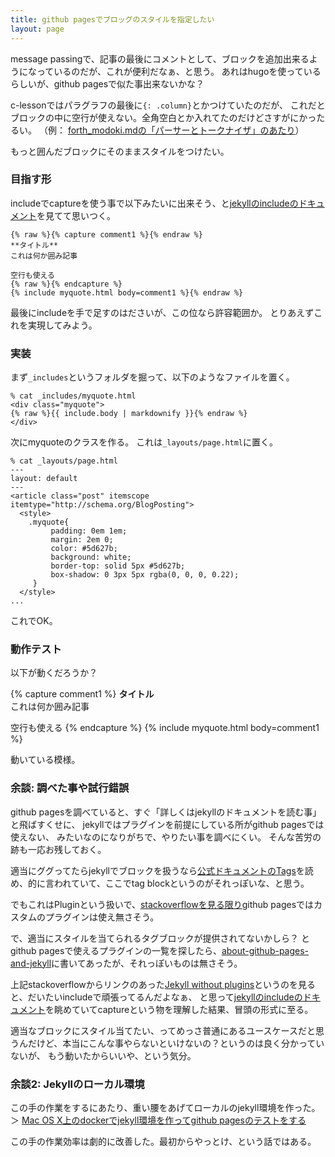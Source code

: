 ```yaml
---
title: github pagesでブロッグのスタイルを指定したい
layout: page
---
```

message passingで、記事の最後にコメントとして、ブロックを追加出来るようになっているのだが、これが便利だなぁ、と思う。
あれはhugoを使っているらしいが、github pagesで似た事出来ないかな？

c-lessonではパラグラフの最後に`{: .column}`とかつけていたのだが、
これだとブロックの中に空行が使えない。全角空白とか入れてたのだけどさすがにかったるい。
（例： [forth_modoki.mdの「パーサーとトークナイザ」のあたり](https://raw.githubusercontent.com/karino2/c-lesson/master/forth_modoki.md)）

もっと囲んだブロックにそのままスタイルをつけたい。

### 目指す形

includeでcaptureを使う事で以下みたいに出来そう、と[jekyllのincludeのドキュメント](https://jekyllrb.com/docs/includes/)を見てて思いつく。

```
{% raw %}{% capture comment1 %}{% endraw %}
**タイトル**
これは何か囲み記事

空行も使える
{% raw %}{% endcapture %}
{% include myquote.html body=comment1 %}{% endraw %}
```

最後にincludeを手で足すのはださいが、この位なら許容範囲か。
とりあえずこれを実現してみよう。

### 実装

まず`_includes`というフォルダを掘って、以下のようなファイルを置く。

```
% cat _includes/myquote.html
<div class="myquote">
{% raw %}{{ include.body | markdownify }}{% endraw %}
</div>
```

次にmyquoteのクラスを作る。
これは`_layouts/page.html`に置く。


```
% cat _layouts/page.html
---
layout: default
---
<article class="post" itemscope itemtype="http://schema.org/BlogPosting">
  <style>
    .myquote{
         padding: 0em 1em;
         margin: 2em 0;
         color: #5d627b;
         background: white;
         border-top: solid 5px #5d627b;
         box-shadow: 0 3px 5px rgba(0, 0, 0, 0.22);
     }
  </style>  
...
```

これでOK。

### 動作テスト

以下が動くだろうか？

{% capture comment1 %}
**タイトル**  
これは何か囲み記事

空行も使える
{% endcapture %}
{% include myquote.html body=comment1 %}

動いている模様。


### 余談: 調べた事や試行錯誤

github pagesを調べていると、すぐ「詳しくはjekyllのドキュメントを読む事」と飛ばすくせに、
jekyllではプラグインを前提にしている所がgithub pagesでは使えない、
みたいなのになりがちで、やりたい事を調べにくい。
そんな苦労の跡も一応お残しておく。

適当にググってたらjekyllでブロックを扱うなら[公式ドキュメントのTags](https://jekyllrb.com/docs/plugins/tags/)を読め、的に言われていて、ここでtag blockというのがそれっぽいな、と思う。

でもこれはPluginという扱いで、[stackoverflowを見る限り](https://stackoverflow.com/questions/53215356/jekyll-how-to-use-custom-plugins-with-github-pages)github pagesではカスタムのプラグインは使え無さそう。

で、適当にスタイルを当てられるタグブロックが提供されてないかしら？
とgithub pagesで使えるプラグインの一覧を探したら、[about-github-pages-and-jekyll](https://docs.github.com/en/github/working-with-github-pages/about-github-pages-and-jekyll)に書いてあったが、それっぽいものは無さそう。

上記stackoverflowからリンクのあった[Jekyll without plugins](https://jekyllcodex.org/without-plugins/)というのを見ると、だいたいincludeで頑張ってるんだよなぁ、
と思って[jekyllのincludeのドキュメント](https://jekyllrb.com/docs/includes/)を眺めていてcaptureという物を理解した結果、冒頭の形式に至る。

適当なブロックにスタイル当てたい、ってめっさ普通にあるユースケースだと思うんだけど、本当にこんな事やらないといけないの？というのは良く分かっていないが、
もう動いたからいいや、という気分。

### 余談2: Jekyllのローカル環境

この手の作業をするにあたり、重い腰をあげてローカルのjekyll環境を作った。＞ [Mac OS X上のdockerでjekyll環境を作ってgithub pagesのテストをする](http://karino2.github.io/2021/01/17/jekyll_on_mac.html)

この手の作業効率は劇的に改善した。最初からやっとけ、という話ではある。
